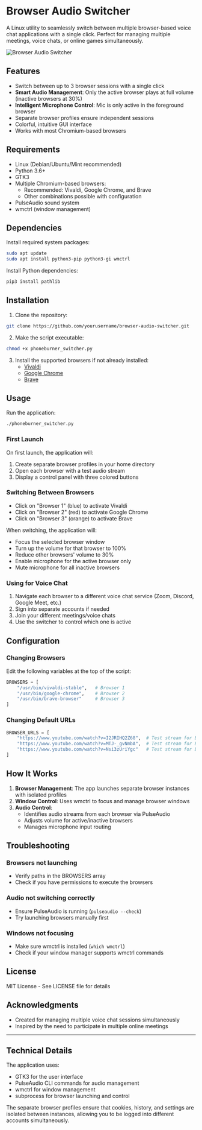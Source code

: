 
# Browser Audio Switcher

A Linux utility to seamlessly switch between multiple browser-based voice chat applications with a single click. Perfect for managing multiple meetings, voice chats, or online games simultaneously.

![Browser Audio Switcher](https://github.com/user-attachments/assets/295f0d5c-436e-4e2e-b8e8-8b9d80b4f97f)

## Features

- Switch between up to 3 browser sessions with a single click
- **Smart Audio Management**: Only the active browser plays at full volume (inactive browsers at 30%)
- **Intelligent Microphone Control**: Mic is only active in the foreground browser
- Separate browser profiles ensure independent sessions
- Colorful, intuitive GUI interface
- Works with most Chromium-based browsers

## Requirements

- Linux (Debian/Ubuntu/Mint recommended)
- Python 3.6+
- GTK3
- Multiple Chromium-based browsers:
  - Recommended: Vivaldi, Google Chrome, and Brave
  - Other combinations possible with configuration
- PulseAudio sound system
- wmctrl (window management)

## Dependencies

Install required system packages:
```bash
sudo apt update
sudo apt install python3-pip python3-gi wmctrl
```

Install Python dependencies:
```bash
pip3 install pathlib
```

## Installation

1. Clone the repository:
```bash
git clone https://github.com/yourusername/browser-audio-switcher.git
```

2. Make the script executable:
```bash
chmod +x phoneburner_switcher.py
```

3. Install the supported browsers if not already installed:
   - [Vivaldi](https://vivaldi.com/download/)
   - [Google Chrome](https://www.google.com/chrome/)
   - [Brave](https://brave.com/download/)

## Usage

Run the application:
```bash
./phoneburner_switcher.py
```

### First Launch

On first launch, the application will:
1. Create separate browser profiles in your home directory
2. Open each browser with a test audio stream
3. Display a control panel with three colored buttons

### Switching Between Browsers

- Click on "Browser 1" (blue) to activate Vivaldi
- Click on "Browser 2" (red) to activate Google Chrome
- Click on "Browser 3" (orange) to activate Brave

When switching, the application will:
- Focus the selected browser window
- Turn up the volume for that browser to 100%
- Reduce other browsers' volume to 30%
- Enable microphone for the active browser only
- Mute microphone for all inactive browsers

### Using for Voice Chat

1. Navigate each browser to a different voice chat service (Zoom, Discord, Google Meet, etc.)
2. Sign into separate accounts if needed
3. Join your different meetings/voice chats
4. Use the switcher to control which one is active

## Configuration

### Changing Browsers

Edit the following variables at the top of the script:

```python
BROWSERS = [
    "/usr/bin/vivaldi-stable",   # Browser 1
    "/usr/bin/google-chrome",    # Browser 2
    "/usr/bin/brave-browser"     # Browser 3
]
```

### Changing Default URLs

```python
BROWSER_URLS = [
    "https://www.youtube.com/watch?v=I2JRIHQ2Z68",  # Test stream for Browser 1
    "https://www.youtube.com/watch?v=MTJ-_gvNmbA",  # Test stream for Browser 2
    "https://www.youtube.com/watch?v=Nsi3zUriYgc"   # Test stream for Browser 3
]
```

## How It Works

1. **Browser Management**: The app launches separate browser instances with isolated profiles
2. **Window Control**: Uses wmctrl to focus and manage browser windows
3. **Audio Control**: 
   - Identifies audio streams from each browser via PulseAudio
   - Adjusts volume for active/inactive browsers
   - Manages microphone input routing

## Troubleshooting

### Browsers not launching
- Verify paths in the BROWSERS array
- Check if you have permissions to execute the browsers

### Audio not switching correctly
- Ensure PulseAudio is running (`pulseaudio --check`)
- Try launching browsers manually first

### Windows not focusing
- Make sure wmctrl is installed (`which wmctrl`)
- Check if your window manager supports wmctrl commands

## License

MIT License - See LICENSE file for details

## Acknowledgments

- Created for managing multiple voice chat sessions simultaneously
- Inspired by the need to participate in multiple online meetings

---

## Technical Details

The application uses:
- GTK3 for the user interface
- PulseAudio CLI commands for audio management
- wmctrl for window management
- subprocess for browser launching and control

The separate browser profiles ensure that cookies, history, and settings are isolated between instances, allowing you to be logged into different accounts simultaneously.
